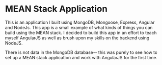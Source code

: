 # MEAN Stack Application 

This is an application I built using MongoDB, Mongoose, Express, Angular and NodeJs. This app is a small example of what kinds of things you can build using the MEAN stack. I decided to build this app in an effort to teach myself AngularJS as well as brush upon my skills on the backend using NodeJS.


There is not data in the MongoDB database-- this was purely to see how to set up a MEAN stack application and work with AngularJS for the first time.
